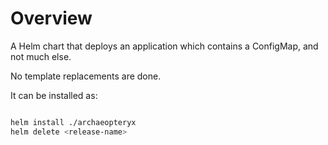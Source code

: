 # Overview

A Helm chart that deploys an application which contains a ConfigMap, and not much else.

No template replacements are done.

It can be installed as:

````bash

helm install ./archaeopteryx
helm delete <release-name>

````